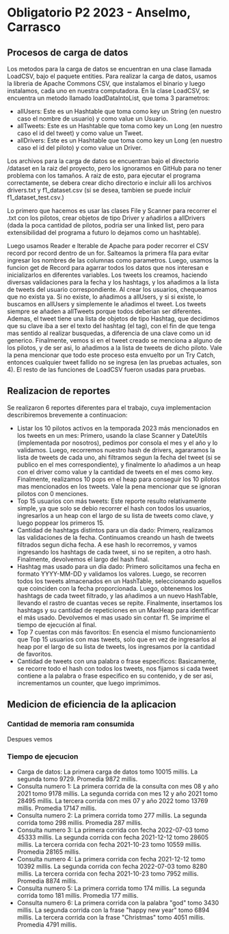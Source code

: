 # Obligatorio P2 2023 - Anselmo, Carrasco
## Procesos de carga de datos
Los metodos para la carga de datos se encuentran en una clase llamada LoadCSV, bajo el paquete entities.
Para realizar la carga de datos, usamos la libreria de Apache Commons CSV, que instalamos el binario y luego instalamos, cada uno en nuestra computadora.
En la clase LoadCSV, se encuentra un metodo llamado loadDataIntoList, que toma 3 parametros:

- allUsers: Este es un Hashtable que toma como key un String (en nuestro caso el nombre de usuario) y como value un Usuario.
- allTweets: Este es un Hashtable que toma como key un Long (en nuestro caso el id del tweet) y como value un Tweet.
- allDrivers: Este es un Hashtable que toma como key un Long (en nuestro caso el id del piloto) y como value un Driver.

Los archivos para la carga de datos se encuentran bajo el directorio /dataset en la raiz del proyecto, pero los ignoramos en GitHub para no tener problema con los tamaños.
A raiz de esto, para ejecutar el programa correctamente, se debera crear dicho directorio e incluir alli los archivos drivers.txt y f1_dataset.csv (si se desea, tambien se puede incluir f1_dataset_test.csv.)

Lo primero que hacemos es usar las clases File y Scanner para recorrer el .txt con los pilotos, crear objetos de tipo Driver y añadirlos a allDrivers (dada la poca cantidad de pilotos, podria ser una linked list, pero para extensibilidad del programa a futuro lo dejamos como un hashtable).

Luego usamos Reader e Iterable de Apache para poder recorrer el CSV record por record dentro de un for.
Salteamos la primera fila para evitar ingresar los nombres de las columnas como parametros. Luego, usamos la funcion get de Record para agarrar todos los datos que nos interesan e inicializarlos en diferentes variables.
Los tweets los creamos, haciendo diversas validaciones para la fecha y los hashtags, y los añadimos a la lista de tweets del usuario correspondiente.
Al crear los usuarios, chequeamos que no exista ya. Si no existe, lo añadimos a allUsers, y si si existe, lo buscamos en allUsers y simplemente le añadimos el tweet. Los tweets siempre se añaden a allTweets porque todos deberian ser diferentes.
Ademas, el tweet tiene una lista de objetos de tipo Hashtag, que decidimos que su clave iba a ser el texto del hashtag (el tag), con el fin de que tenga mas sentido al realizar busquedas, a diferencia de una clave como un id generico.
Finalmente, vemos si en el tweet creado se menciona a alguno de los pilotos, y de ser asi, lo añadimos a la lista de tweets de dicho piloto.
Vale la pena mencionar que todo este proceso esta envuelto por un Try Catch, entonces cualquier tweet fallido no se ingresa (en las pruebas actuales, son 4).
El resto de las funciones de LoadCSV fueron usadas para pruebas.

## Realizacion de reportes
Se realizaron 6 reportes diferentes para el trabajo, cuya implementacion describiremos brevemente a continuacion:
- Listar los 10 pilotos activos en la temporada 2023 más mencionados en los tweets en un mes:
Primero, usando la clase Scanner y DateUtils (implementada por nosotros), pedimos por consola el mes y el año y lo validamos.
Luego, recorremos nuestro hash de drivers, agararamos la lista de tweets de cada uno, ahi filtramos segun la fecha del tweet (si se publico en el mes correspondiente), y finalmente lo añadimos a un heap con el driver como value y la cantidad de tweets en el mes como key.
Finalmente, realizamos 10 pops en el heap para conseguir los 10 pilotos mas mencionados en los tweets. Vale la pena mencionar que se ignoran pilotos con 0 menciones.
- Top 15 usuarios con más tweets:
Este reporte resulto relativamente simple, ya que solo se debio recorrer el hash con todos los usuarios, ingresarlos a un heap con el largo de su lista de tweets como clave, y luego poppear los primeros 15.
- Cantidad de hashtags distintos para un día dado: Primero, realizamos las validaciones de la fecha.
Continuamos creando un hash de tweets filtrados segun dicha fecha. A ese hash lo recorremos, y vamos ingresando los hashtags de cada tweet, si no se repiten, a otro hash. Finalmente, devolvemos el largo del hash final.
- Hashtag mas usado para un dia dado: Primero solicitamos una fecha en formato YYYY-MM-DD y validamos los valores. 
Luego, se recorren todos los tweets almacenados en un HashTable, seleccionando aquellos que coinciden con la fecha proporcionada.
Luego, obtenemos los hashtags de cada tweet filtrado, y las añadimos a un nuevo HashTable, llevando el rastro de cuantas veces se repite.
Finalmente, insertamos los hashtags y su cantidad de repeticiones en un MaxHeap para identificar el más usado. 
Devolvemos el mas usado sin contar f1.
Se imprime el tiempo de ejecución al final.
- Top 7 cuentas con más favoritos:
En esencia el mismo funcionamiento que Top 15 usuarios con mas tweets, solo que en vez de ingresarlos al heap por el largo de su lista de tweets, los ingresamos por la cantidad de favoritos.
- Cantidad de tweets con una palabra o frase específicos:
Basicamente, se recorre todo el hash con todos los tweets, nos fijamos si cada tweet contiene a la palabra o frase especifico en su contenido, y de ser asi, incrementamos un counter, que luego imprimimos.

## Medicion de eficiencia de la aplicacion
### Cantidad de memoria ram consumida
Despues vemos

### Tiempo de ejecucion
- Carga de datos: La primera carga de datos tomo 10015 millis. La segunda tomo 9729.
Promedia 9872 millis.
- Consulta numero 1: La primera corrida de la consulta con mes 08 y año 2021 tomo 9178 millis. 
La segunda corrida con mes 12 y año 2021 tomo 28495 millis. La tercera corrida con mes 07 y año 2022 tomo 13769 millis.
Promedia 17147 millis.
- Consulta numero 2: La primera corrida tomo 277 millis. La segunda corrida tomo 298 millis.
Promedia 287 millis.
- Consulta numero 3: La primera corrida con fecha 2022-07-03 tomo 45333 millis.
La segunda corrida con fecha 2021-12-12 tomo 28605 millis. La tercera corrida con fecha 2021-10-23 tomo 10559 millis.
Promedia 28165 millis.
- Consulta numero 4: La primera corrida con fecha 2021-12-12 tomo 10392 millis. 
La segunda corrida con fecha 2022-07-03 tomo 8280 millis. La tercera corrida con fecha 2021-10-23 tomo 7952 millis.
Promedia 8874 millis.
- Consulta numero 5: La primera corrida tomo 174 millis. La segunda corrida tomo 181 millis.
Promedia 177 millis.
- Consulta numero 6: La primera corrida con la palabra "god" tomo 3430 millis.
La segunda corrida con la frase "happy new year" tomo 6894 millis. La tercera corrida con la frase "Christmas" tomo 4051 millis.
Promedia 4791 millis.
